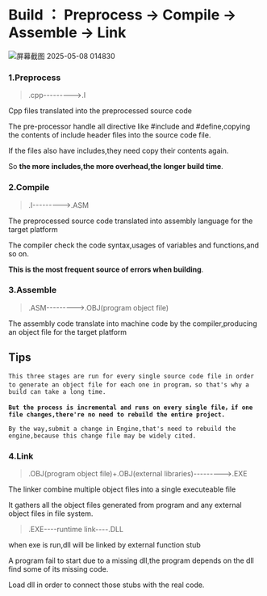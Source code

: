 # Build ： Preprocess -> Compile -> Assemble -> Link
![屏幕截图 2025-05-08 014830](https://github.com/user-attachments/assets/30f67f40-d342-4275-a682-4b7156aacc0c)


### 1.Preprocess
> .cpp--------->.I  

Cpp files translated into the preprocessed source code

The pre-processor handle all directive like #include and #define,copying the contents of include header files into the source code file. 
 
If the files also have includes,they need copy their contents again.  

So **the more includes,the more overhead,the longer build time**.

### 2.Compile
> .I--------->.ASM  

The preprocessed source code translated into assembly language for the target platform

The compiler check the code syntax,usages of variables and functions,and so on.  

**This is the most frequent source of errors when building**.

### 3.Assemble
> .ASM--------->.OBJ(program object file)  

The assembly code translate into machine code by the compiler,producing an object file for the target platform

## Tips

`This three stages are run for every single source code file in order to generate an object file for each one in program，so that's why a build can take a long time.`  

**`But the process is incremental and runs on every single file，if one file changes,there're no need to rebuild the entire project.`**

`By the way,submit a change in Engine,that's need to rebuild the engine,because this change file may be widely cited.`

### 4.Link
> .OBJ(program object file)+.OBJ(external libraries)--------->.EXE

The linker combine multiple object files into a single executeable file

It gathers all the object files generated from program and any external object files in file system.

> .EXE----runtime link----.DLL

when exe is run,dll will be linked by external function stub

A program fail to start due to a missing dll,the program depends on the dll find some of its missing code.

Load dll in order to connect those stubs with the real code.
